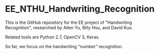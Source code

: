 # EE_NTHU_Handwriting_Recognition

This is the GitHub repository for the EE project of "Handwriting Recognition", researched by Allen Yu, Billy Hsu, and David Kuo.

Related tools are Python 2.7, OpenCV 3, Keras.

So far, we focus on the handwriting "number" recognition.
